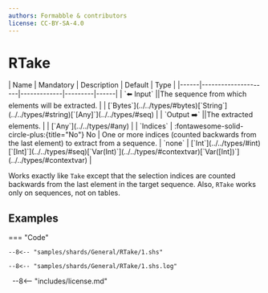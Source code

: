 ```yaml
---
authors: Formabble & contributors
license: CC-BY-SA-4.0
---
```



# RTake

<div class="sh-parameters" markdown="1">
| Name | Mandatory | Description | Default | Type |
|------|---------------------|-------------|---------|------|
| `⬅️ Input` ||The sequence from which elements will be extracted. | | [`Bytes`](../../types/#bytes)[`String`](../../types/#string)[`[Any]`](../../types/#seq) |
| `Output ➡️` ||The extracted elements. | | [`Any`](../../types/#any) |
| `Indices` | :fontawesome-solid-circle-plus:{title="No"} No  | One or more indices (counted backwards from the last element) to extract from a sequence. | `none` | [`Int`](../../types/#int)[`[Int]`](../../types/#seq)[`Var(Int)`](../../types/#contextvar)[`Var([Int])`](../../types/#contextvar) |

</div>

Works exactly like `Take` except that the selection indices are counted backwards from the last element in the target sequence. Also, `RTake` works only on sequences, not on tables.

## Examples

=== "Code"

  ```x86asm linenums="1"
  --8<-- "samples/shards/General/RTake/1.shs"
  ```

  ```
  --8<-- "samples/shards/General/RTake/1.shs.log"
  ```
&nbsp;
--8<-- "includes/license.md"


